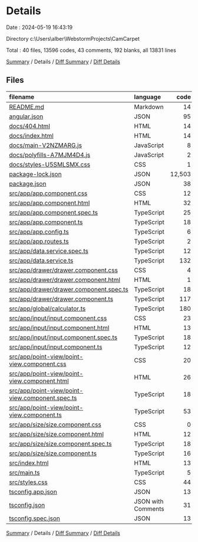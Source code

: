 # Details

Date : 2024-05-19 16:43:19

Directory c:\\Users\\alber\\WebstormProjects\\CamCarpet

Total : 40 files,  13596 codes, 43 comments, 192 blanks, all 13831 lines

[Summary](results.md) / Details / [Diff Summary](diff.md) / [Diff Details](diff-details.md)

## Files
| filename | language | code | comment | blank | total |
| :--- | :--- | ---: | ---: | ---: | ---: |
| [README.md](/README.md) | Markdown | 14 | 0 | 14 | 28 |
| [angular.json](/angular.json) | JSON | 95 | 0 | 1 | 96 |
| [docs/404.html](/docs/404.html) | HTML | 14 | 0 | 1 | 15 |
| [docs/index.html](/docs/index.html) | HTML | 14 | 0 | 1 | 15 |
| [docs/main-V2NZMARG.js](/docs/main-V2NZMARG.js) | JavaScript | 8 | 0 | 1 | 9 |
| [docs/polyfills-A7MJM4D4.js](/docs/polyfills-A7MJM4D4.js) | JavaScript | 2 | 0 | 1 | 3 |
| [docs/styles-U5SMLSMX.css](/docs/styles-U5SMLSMX.css) | CSS | 1 | 0 | 1 | 2 |
| [package-lock.json](/package-lock.json) | JSON | 12,503 | 0 | 1 | 12,504 |
| [package.json](/package.json) | JSON | 38 | 0 | 1 | 39 |
| [src/app/app.component.css](/src/app/app.component.css) | CSS | 12 | 0 | 2 | 14 |
| [src/app/app.component.html](/src/app/app.component.html) | HTML | 32 | 0 | 8 | 40 |
| [src/app/app.component.spec.ts](/src/app/app.component.spec.ts) | TypeScript | 25 | 0 | 5 | 30 |
| [src/app/app.component.ts](/src/app/app.component.ts) | TypeScript | 18 | 0 | 2 | 20 |
| [src/app/app.config.ts](/src/app/app.config.ts) | TypeScript | 6 | 0 | 3 | 9 |
| [src/app/app.routes.ts](/src/app/app.routes.ts) | TypeScript | 2 | 0 | 2 | 4 |
| [src/app/data.service.spec.ts](/src/app/data.service.spec.ts) | TypeScript | 12 | 0 | 5 | 17 |
| [src/app/data.service.ts](/src/app/data.service.ts) | TypeScript | 132 | 0 | 18 | 150 |
| [src/app/drawer/drawer.component.css](/src/app/drawer/drawer.component.css) | CSS | 4 | 0 | 1 | 5 |
| [src/app/drawer/drawer.component.html](/src/app/drawer/drawer.component.html) | HTML | 1 | 0 | 1 | 2 |
| [src/app/drawer/drawer.component.spec.ts](/src/app/drawer/drawer.component.spec.ts) | TypeScript | 18 | 0 | 6 | 24 |
| [src/app/drawer/drawer.component.ts](/src/app/drawer/drawer.component.ts) | TypeScript | 117 | 6 | 17 | 140 |
| [src/app/global/calculator.ts](/src/app/global/calculator.ts) | TypeScript | 180 | 16 | 35 | 231 |
| [src/app/input/input.component.css](/src/app/input/input.component.css) | CSS | 23 | 0 | 5 | 28 |
| [src/app/input/input.component.html](/src/app/input/input.component.html) | HTML | 13 | 0 | 1 | 14 |
| [src/app/input/input.component.spec.ts](/src/app/input/input.component.spec.ts) | TypeScript | 18 | 0 | 6 | 24 |
| [src/app/input/input.component.ts](/src/app/input/input.component.ts) | TypeScript | 12 | 0 | 2 | 14 |
| [src/app/point-view/point-view.component.css](/src/app/point-view/point-view.component.css) | CSS | 20 | 0 | 1 | 21 |
| [src/app/point-view/point-view.component.html](/src/app/point-view/point-view.component.html) | HTML | 26 | 0 | 3 | 29 |
| [src/app/point-view/point-view.component.spec.ts](/src/app/point-view/point-view.component.spec.ts) | TypeScript | 18 | 0 | 6 | 24 |
| [src/app/point-view/point-view.component.ts](/src/app/point-view/point-view.component.ts) | TypeScript | 53 | 0 | 11 | 64 |
| [src/app/size/size.component.css](/src/app/size/size.component.css) | CSS | 0 | 0 | 1 | 1 |
| [src/app/size/size.component.html](/src/app/size/size.component.html) | HTML | 12 | 0 | 6 | 18 |
| [src/app/size/size.component.spec.ts](/src/app/size/size.component.spec.ts) | TypeScript | 18 | 0 | 6 | 24 |
| [src/app/size/size.component.ts](/src/app/size/size.component.ts) | TypeScript | 16 | 0 | 2 | 18 |
| [src/index.html](/src/index.html) | HTML | 13 | 0 | 1 | 14 |
| [src/main.ts](/src/main.ts) | TypeScript | 5 | 0 | 2 | 7 |
| [src/styles.css](/src/styles.css) | CSS | 44 | 18 | 9 | 71 |
| [tsconfig.app.json](/tsconfig.app.json) | JSON | 13 | 1 | 1 | 15 |
| [tsconfig.json](/tsconfig.json) | JSON with Comments | 31 | 1 | 1 | 33 |
| [tsconfig.spec.json](/tsconfig.spec.json) | JSON | 13 | 1 | 1 | 15 |

[Summary](results.md) / Details / [Diff Summary](diff.md) / [Diff Details](diff-details.md)